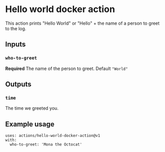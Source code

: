 # Hello world docker action 

This action prints "Hello World" or "Hello" + the name of a person to greet to the log.

## Inputs

### `who-to-greet`

**Required** The name of the person to greet. Default `"World"`

## Outputs 

### `time`

The time we greeted you.

## Example usage 

```
uses: actions/hello-world-docker-action@v1
with:
  who-to-greet: 'Mona the Octocat'
```